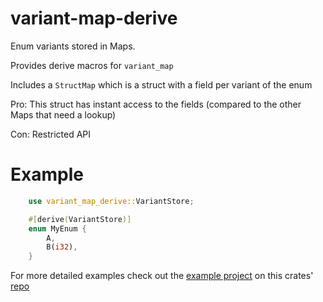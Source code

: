 # variant-map-derive

Enum variants stored in Maps.

Provides derive macros for `variant_map`

Includes a `StructMap` which is a struct with a field per variant of the enum

Pro: This struct has instant access to the fields (compared to the other Maps that need a lookup)

Con: Restricted API

# Example

 ```rust
     use variant_map_derive::VariantStore;

     #[derive(VariantStore)]
     enum MyEnum {
         A,
         B(i32),
     }
 ```

For more detailed examples check out the [example project](https://github.com/mxyns/variant-map/tree/master/example) on
this crates' [repo](https://github.com/mxyns/variant-map/)
